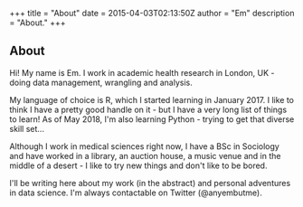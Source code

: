 +++
title = "About"
date = 2015-04-03T02:13:50Z
author = "Em"
description = "About."
+++

## About

Hi! My name is Em. I work in academic health research in London, UK - doing data management, wrangling and analysis. 

My language of choice is R, which I started learning in January 2017. I like to think I have a pretty good handle on it - but I have a very long list of things to learn! As of May 2018, I'm also learning Python - trying to get that diverse skill set...

Although I work in medical sciences right now, I have a BSc in Sociology and have worked in a library, an auction house, a music venue and in the middle of a desert - I like to try new things and don't like to be bored. 

I'll be writing here about my work (in the abstract) and personal adventures in data science. I'm always contactable on Twitter (@anyembutme).
